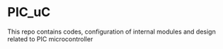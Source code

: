 # PIC_uC
This repo contains codes, configuration of internal modules and design related to PIC microcontroller
